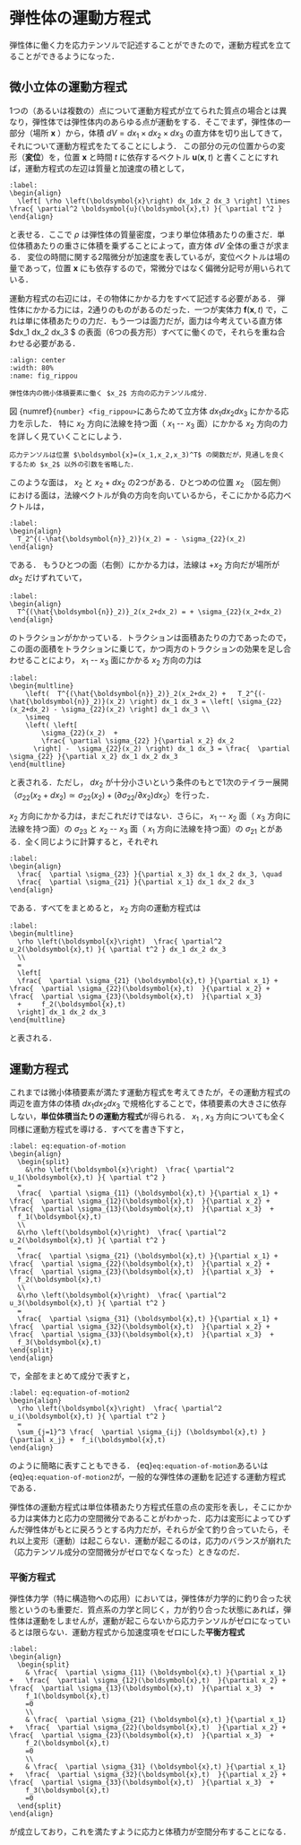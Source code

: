 # 弾性体の運動方程式

弾性体に働く力を応力テンソルで記述することができたので，運動方程式を立てることができるようになった．

## 微小立体の運動方程式

1つの（あるいは複数の）点について運動方程式が立てられた質点の場合とは異なり，弾性体では弾性体内のあらゆる点が運動をする．そこでまず，弾性体の一部分（場所 $\boldsymbol{x}$ ）から，体積 $dV = dx_1\times dx_2 \times dx_3$ の直方体を切り出してきて，それについて運動方程式をたてることにしよう．
この部分の元の位置からの変形（**変位**）を，位置 $\boldsymbol{x}$ と時間 $t$ に依存するベクトル $\boldsymbol{u}(\boldsymbol{x},t)$ と書くことにすれば，運動方程式の左辺は質量と加速度の積として，
```{math}
:label: 
\begin{align}
  \left[ \rho \left(\boldsymbol{x}\right) dx_1dx_2 dx_3 \right] \times \frac{ \partial^2 \boldsymbol{u}(\boldsymbol{x},t) }{ \partial t^2 }
\end{align}
```
と表せる．ここで $\rho$ は弾性体の質量密度，つまり単位体積あたりの重さだ．単位体積あたりの重さに体積を乗ずることによって，直方体 $dV$ 全体の重さが求まる．
変位の時間に関する2階微分が加速度を表しているが，変位ベクトルは場の量であって，位置 $\boldsymbol{x}$ にも依存するので，常微分ではなく偏微分記号が用いられている．

運動方程式の右辺には，その物体にかかる力をすべて記述する必要がある．
弾性体にかかる力には，2通りのものがあるのだった．一つが実体力 $\boldsymbol{f}(\boldsymbol{x}, t)$ で，これは単に体積あたりの力だ．もう一つは面力だが，面力は今考えている直方体 $dx_1 dx_2 dx_3 $ の表面（6つの長方形）すべてに働くので，それらを重ね合わせる必要がある．

```{figure} ./fig/x2-stress.png
:align: center
:width: 80%
:name: fig_rippou

弾性体内の微小体積要素に働く $x_2$ 方向の応力テンソル成分．
```

図 {numref}`{number} <fig_rippou>`にあらためて立方体 $dx_1dx_2dx_3$ にかかる応力を示した．
特に $x_2$ 方向に法線を持つ面（ $x_1$ -- $x_3$ 面）にかかる $x_2$ 方向の力を詳しく見ていくことにしよう．


```{margin}
応力テンソルは位置 $\boldsymbol{x}=(x_1,x_2,x_3)^T$ の関数だが，見通しを良くするため $x_2$ 以外の引数を省略した．
```
このような面は， $x_2$ と $x_2+dx_2$ の2つがある．ひとつめの位置 $x_2$ （図左側）における面は，法線ベクトルが負の方向を向いているから，そこにかかる応力ベクトルは，
```{math}
:label: 
\begin{align}
  T_2^{(-\hat{\boldsymbol{n}}_2)}(x_2) = - \sigma_{22}(x_2)
\end{align}
```
である．
もうひとつの面（右側）にかかる力は，法線は $+x_2$ 方向だが場所が $dx_2$ だけずれていて，
```{math}
:label: 
\begin{align}
  T^{(\hat{\boldsymbol{n}}_2)}_2(x_2+dx_2) = + \sigma_{22}(x_2+dx_2)
\end{align}
```
のトラクションがかかっている．トラクションは面積あたりの力であったので，この面の面積をトラクションに乗じて，かつ両方のトラクションの効果を足し合わせることにより， $x_1$ -- $x_3$ 面にかかる $x_2$ 方向の力は
```{math}
:label:
\begin{multline}
    \left(  T^{(\hat{\boldsymbol{n}}_2)}_2(x_2+dx_2) +   T_2^{(-\hat{\boldsymbol{n}}_2)}(x_2) \right) dx_1 dx_3 = \left[ \sigma_{22}(x_2+dx_2) - \sigma_{22}(x_2) \right] dx_1 dx_3 \\
    \simeq
    \left( \left[
        \sigma_{22}(x_2)  + 
        \frac{ \partial \sigma_{22} }{\partial x_2} dx_2
      \right] -  \sigma_{22}(x_2) \right) dx_1 dx_3 = \frac{  \partial \sigma_{22} }{\partial x_2} dx_1 dx_2 dx_3
\end{multline}
```
と表される．ただし， $dx_2$ が十分小さいという条件のもとで1次のテイラー展開（$\sigma_{22}(x_2+dx_2)\simeq \sigma_{22}(x_2) + (\partial \sigma_{22} / \partial x_2 ) dx_2$）を行った．


 $x_2$ 方向にかかる力は，まだこれだけではない．さらに， $x_1$ -- $x_2$ 面（ $x_3$ 方向に法線を持つ面）の $\sigma_{23}$ と $x_2$ -- $x_3$ 面（ $x_1$ 方向に法線を持つ面）の $\sigma_{21}$ とがある．全く同じように計算すると，それぞれ
```{math}
:label: 
\begin{align}
  \frac{  \partial \sigma_{23} }{\partial x_3} dx_1 dx_2 dx_3, \quad
  \frac{  \partial \sigma_{21} }{\partial x_1} dx_1 dx_2 dx_3
\end{align}
```
である．すべてをまとめると， $x_2$ 方向の運動方程式は
```{math}
:label:
\begin{multline}
  \rho \left(\boldsymbol{x}\right)  \frac{ \partial^2 u_2(\boldsymbol{x},t) }{ \partial t^2 } dx_1 dx_2 dx_3
  \\
  =
  \left[
  \frac{  \partial \sigma_{21} (\boldsymbol{x},t) }{\partial x_1} +   \frac{  \partial \sigma_{22}(\boldsymbol{x},t)  }{\partial x_2} +   \frac{  \partial \sigma_{23}(\boldsymbol{x},t)  }{\partial x_3} 
  +     f_2(\boldsymbol{x},t)
  \right] dx_1 dx_2 dx_3
\end{multline}
```
と表される．

## 運動方程式

これまでは微小体積要素が満たす運動方程式を考えてきたが，その運動方程式の両辺を直方体の体積 $dx_1 dx_2 dx_3$ で規格化することで，体積要素の大きさに依存しない，**単位体積当たりの運動方程式**が得られる． $x_1$ ,  $x_3$ 方向についても全く同様に運動方程式を導ける．すべてを書き下すと，
```{math}
:label: eq:equation-of-motion
\begin{align}
  \begin{split}
    &\rho \left(\boldsymbol{x}\right)  \frac{ \partial^2 u_1(\boldsymbol{x},t) }{ \partial t^2 } 
  =
  \frac{  \partial \sigma_{11} (\boldsymbol{x},t) }{\partial x_1} +   \frac{  \partial \sigma_{12}(\boldsymbol{x},t)  }{\partial x_2} +   \frac{  \partial \sigma_{13}(\boldsymbol{x},t)  }{\partial x_3}  + 
  f_1(\boldsymbol{x},t) 
  \\
  &\rho \left(\boldsymbol{x}\right)  \frac{ \partial^2 u_2(\boldsymbol{x},t) }{ \partial t^2 } 
  =
  \frac{  \partial \sigma_{21} (\boldsymbol{x},t) }{\partial x_1} +   \frac{  \partial \sigma_{22}(\boldsymbol{x},t)  }{\partial x_2} +   \frac{  \partial \sigma_{23}(\boldsymbol{x},t)  }{\partial x_3}  + 
  f_2(\boldsymbol{x},t) 
  \\
  &\rho \left(\boldsymbol{x}\right)  \frac{ \partial^2 u_3(\boldsymbol{x},t) }{ \partial t^2 } 
  =
  \frac{  \partial \sigma_{31} (\boldsymbol{x},t) }{\partial x_1} +   \frac{  \partial \sigma_{32}(\boldsymbol{x},t)  }{\partial x_2} +   \frac{  \partial \sigma_{33}(\boldsymbol{x},t)  }{\partial x_3}  + 
  f_3(\boldsymbol{x},t)   
\end{split}
\end{align}
```
で，全部をまとめて成分で表すと，
```{math}
:label: eq:equation-of-motion2
\begin{align}
  \rho \left(\boldsymbol{x}\right)  \frac{ \partial^2 u_i(\boldsymbol{x},t) }{ \partial t^2 } 
  =
  \sum_{j=1}^3 \frac{  \partial \sigma_{ij} (\boldsymbol{x},t) }{\partial x_j} +  f_i(\boldsymbol{x},t) 
\end{align}
```
のように簡略に表すこともできる．
{eq}`eq:equation-of-motion`あるいは{eq}`eq:equation-of-motion2`が，一般的な弾性体の運動を記述する運動方程式である．

弾性体の運動方程式は単位体積あたり方程式任意の点の変形を表し，そこにかかる力は実体力と応力の空間微分であることがわかった．応力は変形によってひずんだ弾性体がもとに戻ろうとする内力だが，それらが全て釣り合っていたら，それ以上変形（運動）は起こらない．運動が起こるのは，応力のバランスが崩れた（応力テンソル成分の空間微分がゼロでなくなった）ときなのだ．

### 平衡方程式

弾性体力学（特に構造物への応用）においては，弾性体が力学的に釣り合った状態というのも重要だ．質点系の力学と同じく，力が釣り合った状態にあれば，弾性体は運動をしませんが，運動が起こらないから応力テンソルがゼロになっているとは限らない．運動方程式から加速度項をゼロにした**平衡方程式**
```{math}
:label: 
\begin{align}
  \begin{split}
    & \frac{  \partial \sigma_{11} (\boldsymbol{x},t) }{\partial x_1} +   \frac{  \partial \sigma_{12}(\boldsymbol{x},t)  }{\partial x_2} +   \frac{  \partial \sigma_{13}(\boldsymbol{x},t)  }{\partial x_3}  + 
    f_1(\boldsymbol{x},t)
    =0
    \\
    & \frac{  \partial \sigma_{21} (\boldsymbol{x},t) }{\partial x_1} +   \frac{  \partial \sigma_{22}(\boldsymbol{x},t)  }{\partial x_2} +   \frac{  \partial \sigma_{23}(\boldsymbol{x},t)  }{\partial x_3}  + 
    f_2(\boldsymbol{x},t)
    =0
    \\
    & \frac{  \partial \sigma_{31} (\boldsymbol{x},t) }{\partial x_1} +   \frac{  \partial \sigma_{32}(\boldsymbol{x},t)  }{\partial x_2} +   \frac{  \partial \sigma_{33}(\boldsymbol{x},t)  }{\partial x_3}  + 
    f_3(\boldsymbol{x},t)
    =0    
  \end{split}
\end{align}
```
が成立しており，これを満たすように応力と体積力が空間分布することになる．

